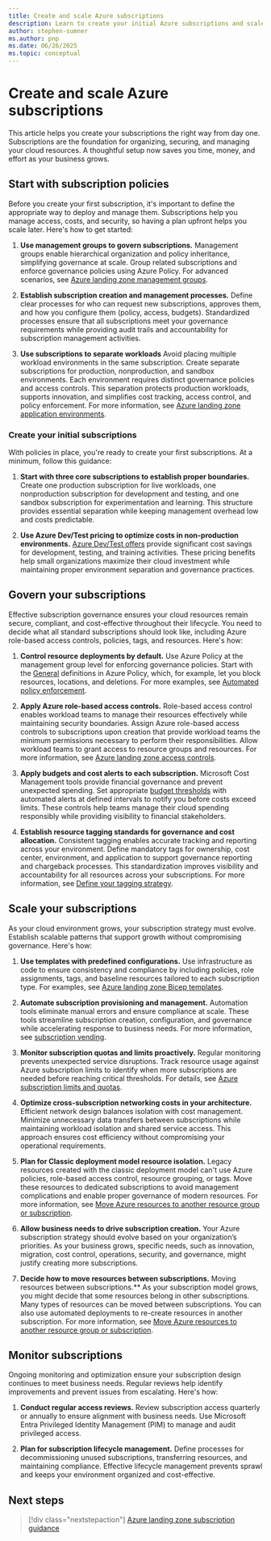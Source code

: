 ```yaml
---
title: Create and scale Azure subscriptions
description: Learn to create your initial Azure subscriptions and scale your subscriptions as your Azure environment grows.
author: stephen-sumner
ms.author: pnp
ms.date: 06/26/2025
ms.topic: conceptual
---
```


# Create and scale Azure subscriptions

This article helps you create your subscriptions the right way from day one. Subscriptions are the foundation for organizing, securing, and managing your cloud resources. A thoughtful setup now saves you time, money, and effort as your business grows.

## Start with subscription policies

Before you create your first subscription, it's important to define the appropriate way to deploy and manage them. Subscriptions help you manage access, costs, and security, so having a plan upfront helps you scale later. Here's how to get started:

1. **Use management groups to govern subscriptions.** Management groups enable hierarchical organization and policy inheritance, simplifying governance at scale. Group related subscriptions and enforce governance policies using Azure Policy. For advanced scenarios, see [Azure landing zone management groups](/azure/cloud-adoption-framework/ready/landing-zone/design-area/resource-org-management-groups).

1. **Establish subscription creation and management processes.** Define clear processes for who can request new subscriptions, approves them, and how you configure them (policy, access, budgets). Standardized processes ensure that all subscriptions meet your governance requirements while providing audit trails and accountability for subscription management activities.

1. **Use subscriptions to separate workloads** Avoid placing multiple workload environments in the same subscription. Create separate subscriptions for production, nonproduction, and sandbox environments. Each environment requires distinct governance policies and access controls. This separation protects production workloads, supports innovation, and simplifies cost tracking, access control, and policy enforcement. For more information, see [Azure landing zone application environments](/azure/cloud-adoption-framework/ready/landing-zone/design-area/management-application-environments#environments-subscriptions-and-management-groups).

### Create your initial subscriptions

With policies in place, you're ready to create your first subscriptions. At a minimum, follow this guidance:

1. **Start with three core subscriptions to establish proper boundaries.** Create one production subscription for live workloads, one nonproduction subscription for development and testing, and one sandbox subscription for experimentation and learning. This structure provides essential separation while keeping management overhead low and costs predictable.

1. **Use Azure Dev/Test pricing to optimize costs in non-production environments.** [Azure Dev/Test offers](https://azure.microsoft.com/pricing/dev-test/) provide significant cost savings for development, testing, and training activities. These pricing benefits help small organizations maximize their cloud investment while maintaining proper environment separation and governance practices.

## Govern your subscriptions

Effective subscription governance ensures your cloud resources remain secure, compliant, and cost-effective throughout their lifecycle. You need to decide what all standard subscriptions should look like, including Azure role-based access controls, policies, tags, and resources. Here's how:

1. **Control resource deployments by default.** Use Azure Policy at the management group level for enforcing governance policies. Start with the [General](/azure/governance/policy/samples/built-in-policies#general) definitions in Azure Policy, which, for example, let you block resources, locations, and deletions. For more examples, see [Automated policy enforcement](/azure/cloud-adoption-framework/govern/enforce-cloud-governance-policies#enforce-cloud-governance-policies-automatically).

1. **Apply Azure role-based access controls.** Role-based access control enables workload teams to manage their resources effectively while maintaining security boundaries. Assign Azure role-based access controls to subscriptions upon creation that provide workload teams the minimum permissions necessary to perform their responsibilities. Allow workload teams to grant access to resource groups and resources. For more information, see [Azure landing zone access controls](/azure/cloud-adoption-framework/ready/landing-zone/design-area/identity-access-landing-zones#general-recommendations).

1. **Apply budgets and cost alerts to each subscription.** Microsoft Cost Management tools provide financial governance and prevent unexpected spending. Set appropriate [budget thresholds](/azure/cost-management-billing/costs/tutorial-acm-create-budgets?tabs=psbudget) with automated alerts at defined intervals to notify you before costs exceed limits. These controls help teams manage their cloud spending responsibly while providing visibility to financial stakeholders.

1. **Establish resource tagging standards for governance and cost allocation.** Consistent tagging enables accurate tracking and reporting across your environment. Define mandatory tags for ownership, cost center, environment, and application to support governance reporting and chargeback processes. This standardization improves visibility and accountability for all resources across your subscriptions. For more information, see [Define your tagging strategy](/azure/cloud-adoption-framework/ready/azure-best-practices/resource-tagging).

## Scale your subscriptions

As your cloud environment grows, your subscription strategy must evolve. Establish scalable patterns that support growth without compromising governance. Here's how:

1. **Use templates with predefined configurations.** Use infrastructure as code to ensure consistency and compliance by including policies, role assignments, tags, and baseline resources tailored to each subscription type. For examples, see [Azure landing zone Bicep templates](/azure/architecture/landing-zones/bicep/landing-zone-bicep#module-descriptions).

1. **Automate subscription provisioning and management.** Automation tools eliminate manual errors and ensure compliance at scale. These tools streamline subscription creation, configuration, and governance while accelerating response to business needs. For more information, see [subscription vending](/azure/cloud-adoption-framework/ready/landing-zone/design-area/subscription-vending).

1. **Monitor subscription quotas and limits proactively.** Regular monitoring prevents unexpected service disruptions. Track resource usage against Azure subscription limits to identify when more subscriptions are needed before reaching critical thresholds. For details, see [Azure subscription limits and quotas](/azure/azure-resource-manager/management/azure-subscription-service-limits#general-limits).

1. **Optimize cross-subscription networking costs in your architecture.** Efficient network design balances isolation with cost management. Minimize unnecessary data transfers between subscriptions while maintaining workload isolation and shared service access. This approach ensures cost efficiency without compromising your operational requirements.

1. **Plan for Classic deployment model resource isolation.** Legacy resources created with the classic deployment model can't use Azure policies, role-based access control, resource grouping, or tags. Move these resources to dedicated subscriptions to avoid management complications and enable proper governance of modern resources. For more information, see [Move Azure resources to another resource group or subscription](/azure/azure-resource-manager/management/move-resource-group-and-subscription).

1. **Allow business needs to drive subscription creation.** Your Azure subscription strategy should evolve based on your organization’s priorities. As your business grows, specific needs, such as innovation, migration, cost control, operations, security, and governance, might justify creating more subscriptions.

1. **Decide how to move resources between subscriptions.** Moving resources between subscriptions.** As your subscription model grows, you might decide that some resources belong in other subscriptions. Many types of resources can be moved between subscriptions. You can also use automated deployments to re-create resources in another subscription. For more information, see [Move Azure resources to another resource group or subscription](/azure/azure-resource-manager/management/move-resource-group-and-subscription).

## Monitor subscriptions

Ongoing monitoring and optimization ensure your subscription design continues to meet business needs. Regular reviews help identify improvements and prevent issues from escalating. Here's how:

1. **Conduct regular access reviews.** Review subscription access quarterly or annually to ensure alignment with business needs. Use Microsoft Entra Privileged Identity Management (PIM) to manage and audit privileged access.

1. **Plan for subscription lifecycle management.** Define processes for decommissioning unused subscriptions, transferring resources, and maintaining compliance. Effective lifecycle management prevents sprawl and keeps your environment organized and cost-effective.

## Next steps

> [!div class="nextstepaction"]
> [Azure landing zone subscription guidance](/azure/cloud-adoption-framework/ready/landing-zone/design-area/resource-org-subscriptions)